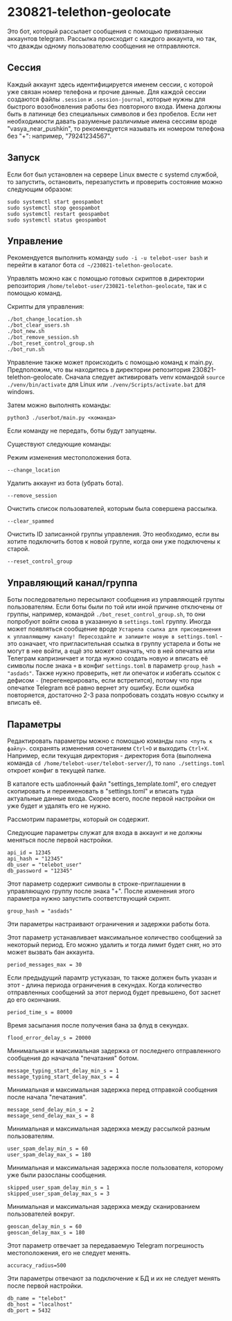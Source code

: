 # 230821-telethon-geolocate

Это бот, который рассылает сообщения с помощью привязанных аккаунтов telegram.
Рассылка происходит с каждого аккаунта, но так, что дважды одному пользователю сообщения не отправляются.

## Сессия

Каждый аккаунт здесь идентифицируется именем сессии, с которой уже связан номер телефона и прочие данные.
Для каждой сессии создаются файлы ```.session``` и ```.session-journal```, которые нужны для быстрого возобновления работы без повторного входа.
Имена должны быть в латинице без специальных символов и без пробелов.
Если нет необходимости давать разуменые различимые имена сессиям вроде "vasya_near_pushkin",
то рекомендуется называть их номером телефона без "+": например, "79241234567".

## Запуск

Если бот был установлен на сервере Linux вместе с systemd службой, то запустить, остановить, перезапустить и проверить состояние можно следующим образом:

```
sudo systemctl start geospambot
sudo systemctl stop geospambot
sudo systemctl restart geospambot
sudo systemctl status geospambot
```

## Управление

Рекомендуется выполнить команду ```sudo -i -u telebot-user bash``` и перейти в каталог бота ```cd ~/230821-telethon-geolocate```.

Управлять можно как с помощью готовых скриптов в директории репозитория ```/home/telebot-user/230821-telethon-geolocate```, так и с помощью команд.

Скрипты для управления:
```
./bot_change_location.sh
./bot_clear_users.sh
./bot_new.sh
./bot_remove_session.sh
./bot_reset_control_group.sh
./bot_run.sh
```

Управление также может происходить с помощью команд к main.py.
Предположим, что вы находитесь в директории репозитория 230821-telethon-geolocate.
Сначала следует активировать venv командой 
```source ./venv/bin/activate``` для Linux или ```./venv/Scripts/activate.bat``` для windows.

Затем можно выполнять команды:
```
python3 ./userbot/main.py <команда>
```
Если команду не передать, боты будут запущены.

Существуют следующие команды:

Режим изменения местоположения бота.
```
--change_location
```

Удалить аккаунт из бота (убрать бота).
```
--remove_session
```

Очистить список пользователей, которым была совершена рассылка.
```
--clear_spammed
```

Очистить ID записанной группы управления. Это необходимо, если вы хотите подключить ботов к новой группе, когда они уже подключены к старой.
```
--reset_control_group
```

## Управляющий канал/группа

Боты последовательно пересылают сообщения из управляющей группы пользователям. Если боты были по той или иной причине отключены от группы,
например, командой ```./bot_reset_control_group.sh```, то они попробуют войти снова в указанную в ```settings.toml``` группу.
Иногда может появляться сообщение вроде ```Устарела ссылка для присоединения к уплавляющему каналу! Пересоздайте и запишите новую в settings.toml``` - это означает, что пригласительная ссылка в группу устарела и боты не могут в нее войти, а ещё это может означать, что в ней опечатка или Телеграм капризничает и тогда нужно создать новую и вписать её символы после знака ```+``` в конфиг ```settings.toml``` в параметр ```group_hash = "asdads"```. Также нужно проверить, нет ли опечаток и избегать ссылок с дефисом ```-``` (перегенерировать, если встретится), потому что при опечатке Telegram всё равно вернет эту ошибку. Если ошибка повторяется, достаточно 2-3 раза попробовать создать новую ссылку и вписать её.


## Параметры

Редактировать параметры можно с помощью команды ```nano <путь к файлу>```. сохранять изменения сочетанием ```Ctrl+O``` и выходить ```Ctrl+X```. Например, если текущая директория - директория бота (выполнена команда ```cd /home/telebot-user/telebot-server/```),
то ```nano ./settings.toml``` откроет конфиг в текущей папке.

В каталоге есть шаблонный файл "settings_template.toml", его следует скопировать и переименовать в "settings.toml" и вписать туда актуальные данные входа. Скорее всего, после первой настройки он уже будет и удалять его не нужно.

Рассмотрим параметры, который он содержит.

Следующие параметры служат для входа в аккаунт и не должны меняться после первой настройки.
```
api_id = 12345
api_hash = "12345"
db_user = "telebot_user"
db_password = "12345"
```

Этот параметр содержит символы в строке-приглашении в управляющую группу после знака "+".
После изменения этого параметра нужно запустить соответствующий скрипт.
```
group_hash = "asdads"
```

Эти параметры настраивают ограничения и задержки работы бота.

Этот параметр устанавливает максимальное количество сообщений за некоторый период. Его можно удалить и тогда лимит будет снят, но это может вызвать бан аккаунта.
```
period_messages_max = 30
```

Если предыдущий парамтр устуказан, то также должен быть указан и этот - длина периода ограничения в секундах.
Когда количество отправленных сообщений за этот период будет превышено, бот заснет до его окончания.
```
period_time_s = 80000
```

Время засыпания после получения бана за флуд в секундах.
```
flood_error_delay_s = 20000
```

Минимальная и максимальная задержка от последнего отправленного сообщения до начачала "печатания" ботом.
```
message_typing_start_delay_min_s = 1
message_typing_start_delay_max_s = 4
```

Минимальная и максимальная задержка перед отправкой сообщения после начала "печатания".
```
message_send_delay_min_s = 2
message_send_delay_max_s = 8
```

Минимальная и максимальная задержка между рассылкой разным пользователям.
```
user_spam_delay_min_s = 60
user_spam_delay_max_s = 180
```

Минимальная и максимальная задержка после пользователя, которому уже были разосланы сообщения.
```
skipped_user_spam_delay_min_s = 1
skipped_user_spam_delay_max_s = 3
```

Минимальная и максимальная задержка между сканированием пользователей вокруг.
```
geoscan_delay_min_s = 60
geoscan_delay_max_s = 180
```

Этот параметр отвечает за передаваемую Telegram погрешность местоположения, его не следует менять.
```
accuracy_radius=500
```

Эти параметры отвечают за подключение к БД и их не следует менять после первой настройки.
```
db_name = "telebot"
db_host = "localhost"
db_port = 5432
```

